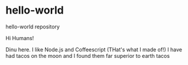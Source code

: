 # hello-world
hello-world repository

Hi Humans!

Dinu here. I like Node.js and Coffeescript (THat's what I made of!)
I have had tacos on the moon and I found them far superior to earth tacos 
